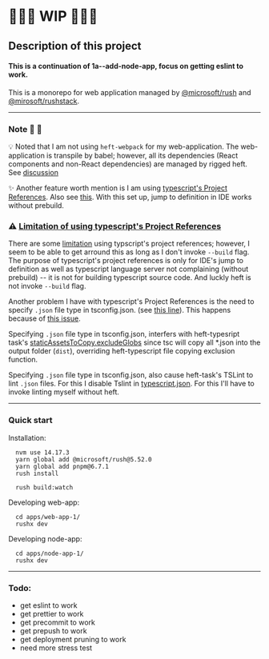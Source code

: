# 🚧🚧🚧 WIP 🚧🚧🚧

## Description of this project

#### **This is a continuation of 1a--add-node-app, focus on getting eslint to work.**

This is a monorepo for web application managed by [@microsoft/rush](https://rushjs.io/) and [@mirosoft/rushstack](https://rushstack.io/).

---

### Note 📝 📝 

💡 Noted that I am not using `heft-webpack` for my web-application. The web-application is transpile by babel; however, all its dependencies (React components and  non-React dependencies) are managed by rigged heft. See [discussion](https://rushstack.zulipchat.com/#narrow/stream/262522-heft/topic/.28play.20nice.20with.20babel.29.20how.20to.20run.20heft.20task.20manually.3F)

✨ Another feature worth mention is I am using [typescript's Project References](https://www.typescriptlang.org/docs/handbook/project-references.html#:~:text=Project%20references%20are%20a%20new,in%20new%20and%20better%20ways.). Also see [this](https://github.com/microsoft/rushstack/issues/2604).  With this set up, jump to definition in IDE works without prebuild.

### ⚠️ [Limitation of using typescript's Project References](#limitation-of-using-typescripts-proj-ref)

There are some [limitation](https://github.com/microsoft/rushstack/issues/2604#issuecomment-818996848) using typscript's project references; however, I seem to be able to get arround this as long as I don't invoke `--build` flag. The purpose of typescript's project references is only for IDE's jump to definition as well as typescript language server not complaining (without prebuild) --  it is not for building typescript source code. And luckly heft is not invoke `--build` flag.

Another problem I have with typescript's Project References is the need to specify `.json` file type in tsconfig.json. (see [this line](https://github.com/ApolloTang/study--rush--web-app/blob/main/0a--w-jest-in-web-app-1/tools/heft-config-default-rig/profiles/default/tsconfig-base.json#L31)). This happens because of [this issue](https://github.com/microsoft/TypeScript/issues/25636). 

Specifying `.json` file type in tsconfig.json, interfers with heft-typesript task's [staticAssetsToCopy.excludeGlobs](https://github.com/ApolloTang/study--rush--web-app/blob/main/0a--w-jest-in-web-app-1/tools/heft-config-default-rig/profiles/react-ui/config/typescript.json#L65) since tsc will copy all *.json into the output folder (`dist`), overriding heft-typescript file copying exclusion function. 

Specifying `.json` file type in tsconfig.json, also cause heft-task's TSLint to lint `.json` files. For this I disable Tslint in [typescript.json](https://github.com/ApolloTang/study--rush--web-app/blob/main/0a--w-jest-in-web-app-1/tools/heft-config-default-rig/profiles/react-ui/config/typescript.json#L36). For this I'll have to invoke linting myself without heft.



---

### Quick start

Installation:

```
  nvm use 14.17.3
  yarn global add @microsoft/rush@5.52.0
  yarn global add pnpm@6.7.1
  rush install
  
  rush build:watch
```

Developing web-app:

```
  cd apps/web-app-1/
  rushx dev
```

Developing node-app:

```
  cd apps/node-app-1/
  rushx dev
```

---

### Todo: 

- get eslint to work
- get prettier to work
- get precommit to work
- get prepush to work
- get deployment pruning to work
- need more stress test



